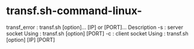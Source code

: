 # transf.sh-command-linux-

transf_error : transf.sh [option]... [IP] or [PORT]...
	Description
		-s : server socket
			Using : transf.sh [option] [PORT]
		-c : client socket
			Using : transf.sh [option] [IP] [PORT]
